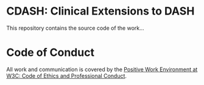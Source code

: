 # CDASH: Clinical Extensions to DASH

This repository contains the source code of the work...


# Code of Conduct

All work and communication is covered by the [Positive Work Environment at W3C: Code of Ethics and Professional Conduct](https://www.w3.org/Consortium/cepc/).

